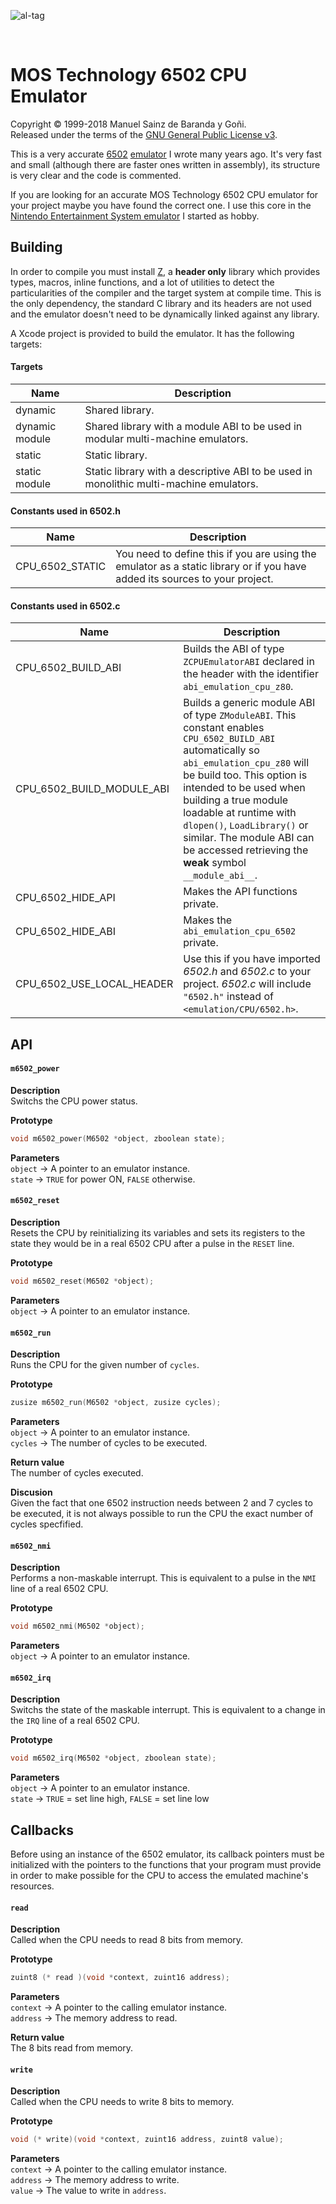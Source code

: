 ![al-tag](https://upload.wikimedia.org/wikipedia/commons/4/49/MOS_6502AD_4585_top.jpg)

<br>

# MOS Technology 6502 CPU Emulator
Copyright © 1999-2018 Manuel Sainz de Baranda y Goñi.  
Released under the terms of the [GNU General Public License v3](http://www.gnu.org/copyleft/gpl.html).

This is a very accurate [6502](http://en.wikipedia.org/wiki/MOS_Technology_6502) [emulator](http://en.wikipedia.org/wiki/Emulator) I wrote many years ago. It's very fast and small (although there are faster ones written in assembly), its structure is very clear and the code is commented.

If you are looking for an accurate MOS Technology 6502 CPU emulator for your project maybe you have found the correct one. I use this core in the [Nintendo Entertainment System emulator](http://github.com/redcode/NEStalin) I started as hobby.


## Building

In order to compile you must install [Z](http://github.com/redcode/Z), a **header only** library which provides types, macros, inline functions, and a lot of utilities to detect the particularities of the compiler and the target system at compile time. This is the only dependency, the standard C library and its headers are not used and the emulator doesn't need to be dynamically linked against any library.

A Xcode project is provided to build the emulator. It has the following targets:

#### Targets

Name | Description
--- | ---
dynamic | Shared library.
dynamic module  | Shared library with a module ABI to be used in modular multi-machine emulators.
static | Static library.
static module | Static library with a descriptive ABI to be used in monolithic multi-machine emulators.

#### Constants used in 6502.h

Name | Description
--- | ---
CPU_6502_STATIC | You need to define this if you are using the emulator as a static library or if you have added its sources to your project.

#### Constants used in 6502.c
Name | Description
--- | ---
CPU_6502_BUILD_ABI | Builds the ABI of type `ZCPUEmulatorABI` declared in the header with the identifier `abi_emulation_cpu_z80`.
CPU_6502_BUILD_MODULE_ABI | Builds a generic module ABI of type `ZModuleABI`. This constant enables `CPU_6502_BUILD_ABI` automatically so `abi_emulation_cpu_z80` will be build too. This option is intended to be used when building a true module loadable at runtime with `dlopen()`, `LoadLibrary()` or similar. The module ABI can be accessed retrieving the **weak** symbol `__module_abi__`.
CPU_6502_HIDE_API | Makes the API functions private.
CPU_6502_HIDE_ABI | Makes the `abi_emulation_cpu_6502` private.
CPU_6502_USE_LOCAL_HEADER | Use this if you have imported _6502.h_ and _6502.c_ to your project. _6502.c_ will include `"6502.h"` instead of `<emulation/CPU/6502.h>`.


## API

#### `m6502_power`

**Description**  
Switchs the CPU power status.   

**Prototype**  
```C
void m6502_power(M6502 *object, zboolean state);
```
**Parameters**  
`object` → A pointer to an emulator instance.  
`state` → `TRUE` for power ON, `FALSE` otherwise.  

#### `m6502_reset`

**Description**  
Resets the CPU by reinitializing its variables and sets its registers to the state they would be in a real 6502 CPU after a pulse in the `RESET` line.   

**Prototype**
```C
void m6502_reset(M6502 *object);
```

**Parameters**  
`object` → A pointer to an emulator instance.  

#### `m6502_run`

**Description**  
Runs the CPU for the given number of ```cycles```.   

**Prototype**  
```C
zusize m6502_run(M6502 *object, zusize cycles);
```

**Parameters**  
`object` → A pointer to an emulator instance.  
`cycles` → The number of cycles to be executed.  

**Return value**  
The number of cycles executed.   

**Discusion**  
Given the fact that one 6502 instruction needs between 2 and 7 cycles to be executed, it is not always possible to run the CPU the exact number of cycles specfified.   

#### `m6502_nmi`

**Description**  
Performs a non-maskable interrupt. This is equivalent to a pulse in the `NMI` line of a real 6502 CPU.   

**Prototype**  
```C
void m6502_nmi(M6502 *object);
```

**Parameters**  
`object` → A pointer to an emulator instance.  

#### `m6502_irq`

**Description**  
Switchs the state of the maskable interrupt. This is equivalent to a change in the `IRQ` line of a real 6502 CPU.   

**Prototype**  
```C
void m6502_irq(M6502 *object, zboolean state);
```

**Parameters**  
`object` → A pointer to an emulator instance.  
`state` → `TRUE` = set line high, `FALSE` = set line low  


## Callbacks

Before using an instance of the 6502 emulator, its callback pointers must be initialized with the pointers to the functions that your program must provide in order to make possible for the CPU to access the emulated machine's resources.

#### `read` 

**Description**  
Called when the CPU needs to read 8 bits from memory.   

**Prototype**  
```C
zuint8 (* read )(void *context, zuint16 address);
```

**Parameters**  
`context` → A pointer to the calling emulator instance.  
`address` → The memory address to read.  

**Return value**  
The 8 bits read from memory.   

#### `write`

**Description**  
Called when the CPU needs to write 8 bits to memory.   

**Prototype**  
```C
void (* write)(void *context, zuint16 address, zuint8 value);
```

**Parameters**  
`context` → A pointer to the calling emulator instance.  
`address` → The memory address to write.  
`value` → The value to write in `address`.  
